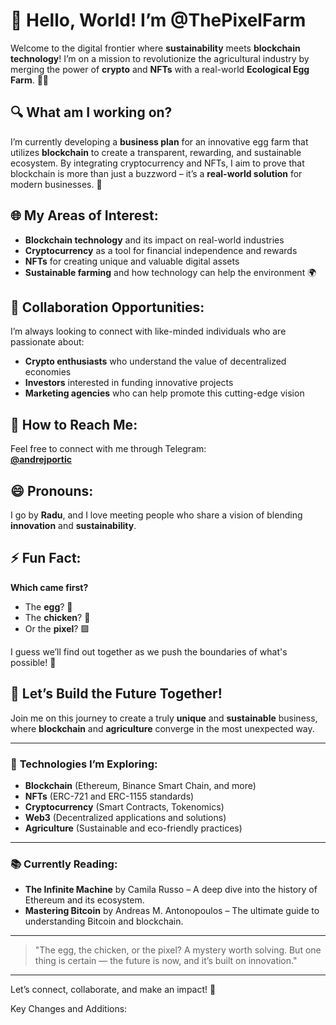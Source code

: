 # 👋 **Hello, World! I’m @ThePixelFarm**

Welcome to the digital frontier where **sustainability** meets **blockchain technology**! I’m on a mission to revolutionize the agricultural industry by merging the power of **crypto** and **NFTs** with a real-world **Ecological Egg Farm**. 🌱🐣

## 🔍 **What am I working on?**
I’m currently developing a **business plan** for an innovative egg farm that utilizes **blockchain** to create a transparent, rewarding, and sustainable ecosystem. By integrating cryptocurrency and NFTs, I aim to prove that blockchain is more than just a buzzword – it’s a **real-world solution** for modern businesses. 🚀

## 🌐 **My Areas of Interest:**
- **Blockchain technology** and its impact on real-world industries
- **Cryptocurrency** as a tool for financial independence and rewards
- **NFTs** for creating unique and valuable digital assets
- **Sustainable farming** and how technology can help the environment 🌍

## 🤝 **Collaboration Opportunities:**
I’m always looking to connect with like-minded individuals who are passionate about:  
- **Crypto enthusiasts** who understand the value of decentralized economies  
- **Investors** interested in funding innovative projects  
- **Marketing agencies** who can help promote this cutting-edge vision  

## 💬 **How to Reach Me:**
Feel free to connect with me through Telegram:  
[**@andrejportic**](https://t.me/andrejportic)  

## 😄 **Pronouns:**  
I go by **Radu**, and I love meeting people who share a vision of blending **innovation** and **sustainability**.

## ⚡ **Fun Fact:**
**Which came first?**  
- The **egg**? 🥚  
- The **chicken**? 🐔  
- Or the **pixel**? 🟩

I guess we’ll find out together as we push the boundaries of what's possible! 🚀

## 🌟 **Let’s Build the Future Together!**
Join me on this journey to create a truly **unique** and **sustainable** business, where **blockchain** and **agriculture** converge in the most unexpected way.

---

### 🚀 **Technologies I’m Exploring:**
- **Blockchain** (Ethereum, Binance Smart Chain, and more)
- **NFTs** (ERC-721 and ERC-1155 standards)
- **Cryptocurrency** (Smart Contracts, Tokenomics)
- **Web3** (Decentralized applications and solutions)
- **Agriculture** (Sustainable and eco-friendly practices)

---

### 📚 **Currently Reading:**
- **The Infinite Machine** by Camila Russo – A deep dive into the history of Ethereum and its ecosystem.
- **Mastering Bitcoin** by Andreas M. Antonopoulos – The ultimate guide to understanding Bitcoin and blockchain.

---

> "The egg, the chicken, or the pixel? A mystery worth solving. But one thing is certain — the future is now, and it’s built on innovation."

---

Let’s connect, collaborate, and make an impact! 🌟

Key Changes and Additions:

<!---
ThePixelFarm/ThePixelFarm is a ✨ special ✨ repository because its `README.md` (this file) appears on your GitHub profile.
You can click the Preview link to take a look at your changes.
--->
